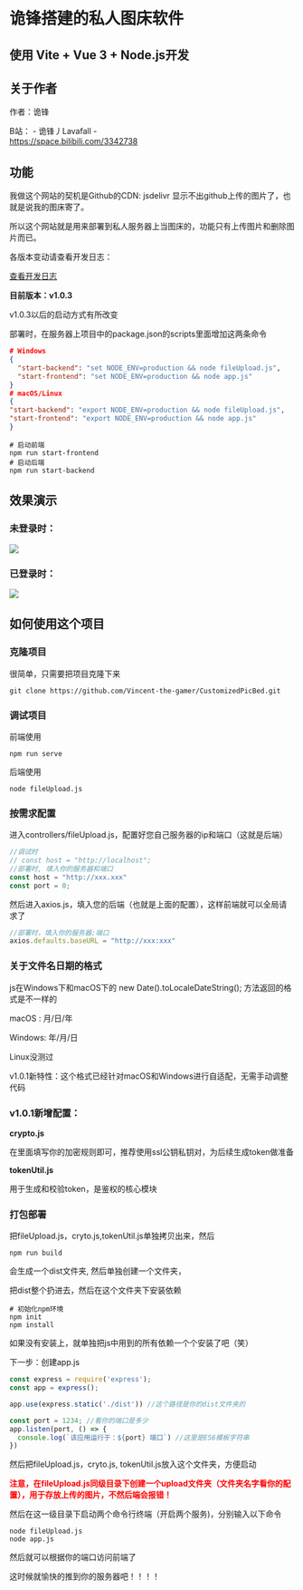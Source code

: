 # 诡锋搭建的私人图床软件

## 使用 Vite + Vue 3 + Node.js开发 


## 关于作者

作者：诡锋

B站： - 诡锋丿Lavafall - \
https://space.bilibili.com/3342738


## 功能


我做这个网站的契机是Github的CDN: jsdelivr 显示不出github上传的图片了，也就是说我的图床寄了。

所以这个网站就是用来部署到私人服务器上当图床的，功能只有上传图片和删除图片而已。

各版本变动请查看开发日志：

[查看开发日志](./版本信息(Version%20Info).md)

**目前版本：v1.0.3**

v1.0.3以后的启动方式有所改变

部署时，在服务器上项目中的package.json的scripts里面增加这两条命令
~~~json
# Windows
{
  "start-backend": "set NODE_ENV=production && node fileUpload.js",
  "start-frontend": "set NODE_ENV=production && node app.js"
}
# macOS/Linux
{
"start-backend": "export NODE_ENV=production && node fileUpload.js",
"start-frontend": "export NODE_ENV=production && node app.js"
}
~~~

~~~shell
# 启动前端
npm run start-frontend
# 启动后端
npm run start-backend
~~~
## 效果演示

### 未登录时：
![](http://124.222.43.240:2334/upload/2022-7-13$17754DTENy.png)

### 已登录时：
![](http://124.222.43.240:2334/upload/2022-7-13$73077hHwaE.jpg)


## 如何使用这个项目

### 克隆项目

很简单，只需要把项目克隆下来

~~~shell
git clone https://github.com/Vincent-the-gamer/CustomizedPicBed.git
~~~

### 调试项目

前端使用

~~~shell
npm run serve
~~~

后端使用

~~~shell
node fileUpload.js
~~~

### 按需求配置

进入controllers/fileUpload.js，配置好您自己服务器的ip和端口（这就是后端）

~~~js
//调试时
// const host = "http://localhost";
//部署时, 填入你的服务器和端口
const host = "http://xxx.xxx"
const port = 0;
~~~

然后进入axios.js，填入您的后端（也就是上面的配置），这样前端就可以全局请求了

~~~js
//部署时，填入你的服务器:端口
axios.defaults.baseURL = "http://xxx:xxx"
~~~

### 关于文件名日期的格式

js在Windows下和macOS下的 new Date().toLocaleDateString(); 方法返回的格式是不一样的

macOS : 月/日/年

Windows: 年/月/日

Linux没测过

v1.0.1新特性：这个格式已经针对macOS和Windows进行自适配，无需手动调整代码

### v1.0.1新增配置：
**crypto.js**

在里面填写你的加密规则即可，推荐使用ssl公钥私钥对，为后续生成token做准备

**tokenUtil.js**

用于生成和校验token，是鉴权的核心模块

### 打包部署

把fileUpload.js，cryto.js,tokenUtil.js单独拷贝出来，然后

~~~shell
npm run build
~~~

会生成一个dist文件夹, 然后单独创建一个文件夹，

把dist整个扔进去，然后在这个文件夹下安装依赖

~~~shell
# 初始化npm环境
npm init 
npm install
~~~

如果没有安装上，就单独把js中用到的所有依赖一个个安装了吧（笑）

下一步：创建app.js

~~~js
const express = require('express');
const app = express();

app.use(express.static('./dist')) //这个路径是你的dist文件夹的

const port = 1234; //看你的端口是多少
app.listen(port, () => {
  console.log(`该应用运行于：${port} 端口`) //这里是ES6模板字符串
})
~~~

然后把fileUpload.js，cryto.js, tokenUtil.js放入这个文件夹，方便启动

**<font color="red">注意，在fileUpload.js同级目录下创建一个upload文件夹（文件夹名字看你的配置），用于存放上传的图片，不然后端会报错！</font>**

然后在这一级目录下启动两个命令行终端（开启两个服务)，分别输入以下命令

~~~shell
node fileUpload.js
node app.js
~~~

然后就可以根据你的端口访问前端了

这时候就愉快的推到你的服务器吧！！！！

